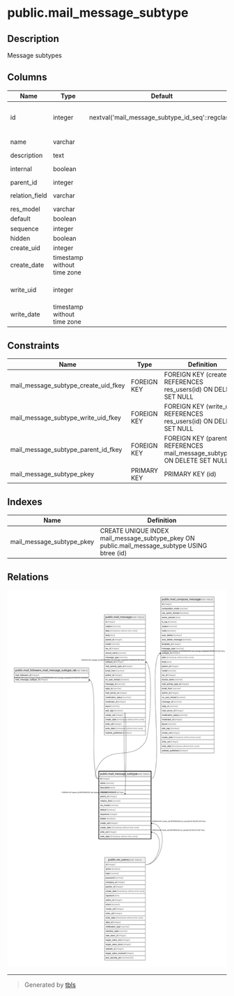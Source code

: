 # public.mail_message_subtype

## Description

Message subtypes

## Columns

| Name | Type | Default | Nullable | Children | Parents | Comment |
| ---- | ---- | ------- | -------- | -------- | ------- | ------- |
| id | integer | nextval('mail_message_subtype_id_seq'::regclass) | false | [public.mail_message_subtype](public.mail_message_subtype.md) [public.mail_followers_mail_message_subtype_rel](public.mail_followers_mail_message_subtype_rel.md) [public.mail_message](public.mail_message.md) [public.mail_compose_message](public.mail_compose_message.md) |  |  |
| name | varchar |  | false |  |  | Message Type |
| description | text |  | true |  |  | Description |
| internal | boolean |  | true |  |  | Internal Only |
| parent_id | integer |  | true |  | [public.mail_message_subtype](public.mail_message_subtype.md) | Parent |
| relation_field | varchar |  | true |  |  | Relation field |
| res_model | varchar |  | true |  |  | Model |
| default | boolean |  | true |  |  | Default |
| sequence | integer |  | true |  |  | Sequence |
| hidden | boolean |  | true |  |  | Hidden |
| create_uid | integer |  | true |  | [public.res_users](public.res_users.md) | Created by |
| create_date | timestamp without time zone |  | true |  |  | Created on |
| write_uid | integer |  | true |  | [public.res_users](public.res_users.md) | Last Updated by |
| write_date | timestamp without time zone |  | true |  |  | Last Updated on |

## Constraints

| Name | Type | Definition |
| ---- | ---- | ---------- |
| mail_message_subtype_create_uid_fkey | FOREIGN KEY | FOREIGN KEY (create_uid) REFERENCES res_users(id) ON DELETE SET NULL |
| mail_message_subtype_write_uid_fkey | FOREIGN KEY | FOREIGN KEY (write_uid) REFERENCES res_users(id) ON DELETE SET NULL |
| mail_message_subtype_parent_id_fkey | FOREIGN KEY | FOREIGN KEY (parent_id) REFERENCES mail_message_subtype(id) ON DELETE SET NULL |
| mail_message_subtype_pkey | PRIMARY KEY | PRIMARY KEY (id) |

## Indexes

| Name | Definition |
| ---- | ---------- |
| mail_message_subtype_pkey | CREATE UNIQUE INDEX mail_message_subtype_pkey ON public.mail_message_subtype USING btree (id) |

## Relations

![er](public.mail_message_subtype.svg)

---

> Generated by [tbls](https://github.com/k1LoW/tbls)
